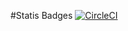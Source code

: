 #Statis Badges
[![CircleCI](https://circleci.com/gh/NyiNyiZin1/sfg-pet-clinic/tree/master.svg?style=svg)](https://circleci.com/gh/NyiNyiZin1/sfg-pet-clinic/tree/master)